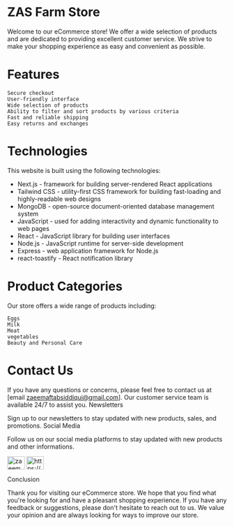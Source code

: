 # ZAS Farm Store

Welcome to our eCommerce store! We offer a wide selection of products and are dedicated to providing excellent customer service. We strive to make your shopping experience as easy and convenient as possible.

# Features

    Secure checkout
    User-friendly interface
    Wide selection of products
    Ability to filter and sort products by various criteria   
    Fast and reliable shipping
    Easy returns and exchanges
    
# Technologies

This website is built using the following technologies:
-	Next.js - framework for building server-rendered React applications
-	Tailwind CSS - utility-first CSS framework for building fast-loading and highly-readable web designs
-	MongoDB - open-source document-oriented database management system
-	JavaScript - used for adding interactivity and dynamic functionality to web pages
-	React - JavaScript library for building user interfaces
-	Node.js - JavaScript runtime for server-side development
-	Express - web application framework for Node.js
- react-toastify - React notification library

# Product Categories

Our store offers a wide range of products including:

    Eggs
    Milk
    Meat
    vegetables
    Beauty and Personal Care

# Contact Us

If you have any questions or concerns, please feel free to contact us at [email zaeemaftabsiddiqui@gmail.com]. Our customer service team is available 24/7 to assist you.
Newsletters

Sign up to our newsletters to stay updated with new products, sales, and promotions.
Social Media

Follow us on our social media platforms to stay updated with new products and other informations.

   
<a href="https://twitter.com/zaeemaftab" target="blank"><img align="center" src="https://raw.githubusercontent.com/rahuldkjain/github-profile-readme-generator/master/src/images/icons/Social/twitter.svg" alt="zaeemaftab" height="30" width="40" /></a>
<a href="https://linkedin.com/in/https://www.linkedin.com/in/zaeem-aftab-siddiqui-ba45b21a2/" target="blank"><img align="center" src="https://raw.githubusercontent.com/rahuldkjain/github-profile-readme-generator/master/src/images/icons/Social/linked-in-alt.svg" alt="https://www.linkedin.com/in/zaeem-aftab-siddiqui-ba45b21a2/" height="30" width="40" /></a>


Conclusion

Thank you for visiting our eCommerce store. We hope that you find what you're looking for and have a pleasant shopping experience. If you have any feedback or suggestions, please don't hesitate to reach out to us. We value your opinion and are always looking for ways to improve our store.
